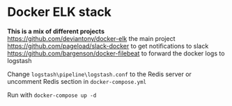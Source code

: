 # Docker ELK stack
**This is a mix of different projects**  
https://github.com/deviantony/docker-elk the main project  
https://github.com/pageload/slack-docker to get notifications to slack  
https://github.com/bargenson/docker-filebeat to forward the docker logs to logstash  
  
Change `logstash\pipeline\logstash.conf` to the Redis server or uncomment Redis section in `docker-compose.yml`

Run with `docker-compose up -d`
